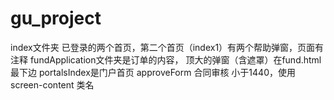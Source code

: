 # gu_project
index文件夹 已登录的两个首页，第二个首页（index1）有两个帮助弹窗，页面有注释
fundApplication文件夹是订单的内容， 顶大的弹窗（含遮罩）在fund.html 最下边
portalsIndex是门户首页
approveForm 合同审核 小于1440，使用 screen-content 类名
